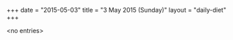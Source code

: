 +++
date = "2015-05-03"
title = "3 May 2015 (Sunday)"
layout = "daily-diet"
+++

<p>&lt;no entries&gt;</p>